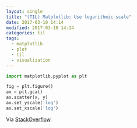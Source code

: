 ```yaml
---
layout: single
title: "(TIL) Matplotlib: Use logarithmic scale"
date: 2017-03-10 14:14
modified: 2017-03-10 14:14
categories: til
tags:
  - matplotlib
  - plot
  - til
  - visualization
---
```


```python
import matplotlib.pyplot as plt

fig = plt.figure()
ax = plt.gca()
ax.scatter(x, y)
ax.set_yscale('log')
ax.set_xscale('log')
```

Via [StackOverflow](http://stackoverflow.com/a/18774741/1257318).
